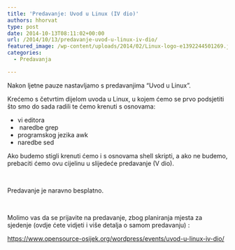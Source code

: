```yaml
---
title: 'Predavanje: Uvod u Linux (IV dio)'
authors: hhorvat
type: post
date: 2014-10-13T08:11:02+00:00
url: /2014/10/13/predavanje-uvod-u-linux-iv-dio/
featured_image: /wp-content/uploads/2014/02/Linux-logo-e1392244501269.jpg
categories:
  - Predavanja

---
```

Nakon ljetne pauze nastavljamo s predavanjima &#8220;Uvod u Linux&#8221;.

Krećemo s četvrtim dijelom uvoda u Linux, u kojem ćemo se prvo podsjetiti što smo do sada radili te ćemo krenuti s osnovama:

  * vi editora
  *  naredbe grep
  * programskog jezika awk
  * naredbe sed

Ako budemo stigli krenuti ćemo i s osnovama shell skripti, a ako ne budemo, prebaciti ćemo ovu cijelinu u slijedeće predavanje (V dio).

&nbsp;

Predavanje je naravno besplatno.

&nbsp;

Molimo vas da se prijavite na predavanje, zbog planiranja mjesta za sjedenje (ovdje ćete vidjeti i više detalja o samom predavanju) :

<https://www.opensource-osijek.org/wordpress/events/uvod-u-linux-iv-dio/>

&nbsp;